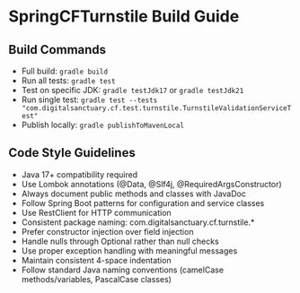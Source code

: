 # SpringCFTurnstile Build Guide

## Build Commands
- Full build: `gradle build`
- Run all tests: `gradle test`
- Test on specific JDK: `gradle testJdk17` or `gradle testJdk21`
- Run single test: `gradle test --tests "com.digitalsanctuary.cf.test.turnstile.TurnstileValidationServiceTest"`
- Publish locally: `gradle publishToMavenLocal`

## Code Style Guidelines
- Java 17+ compatibility required
- Use Lombok annotations (@Data, @Slf4j, @RequiredArgsConstructor)
- Always document public methods and classes with JavaDoc
- Follow Spring Boot patterns for configuration and service classes
- Use RestClient for HTTP communication
- Consistent package naming: com.digitalsanctuary.cf.turnstile.*
- Prefer constructor injection over field injection
- Handle nulls through Optional rather than null checks
- Use proper exception handling with meaningful messages
- Maintain consistent 4-space indentation
- Follow standard Java naming conventions (camelCase methods/variables, PascalCase classes)